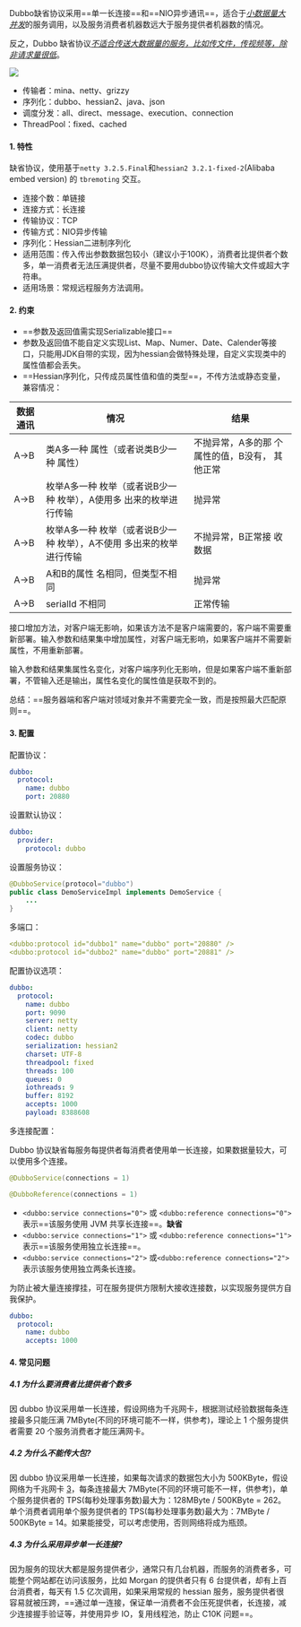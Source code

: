 Dubbo缺省协议采用==单一长连接==和==NIO异步通讯==，适合于<u>*小数据量大并发*</u>的服务调用，以及服务消费者机器数远大于服务提供者机器数的情况。

反之，Dubbo 缺省协议<u>*不适合传送大数据量的服务，比如传文件，传视频等，除非请求量很低*</u>。

<img src="https://dubbo.apache.org/imgs/user/dubbo-protocol.jpg" style="zoom:100%">

- 传输者：mina、netty、grizzy
- 序列化：dubbo、hessian2、java、json
- 调度分发：all、direct、message、execution、connection
- ThreadPool：fixed、cached

#### 1. 特性

缺省协议，使用基于`netty 3.2.5.Final`和`hessian2 3.2.1-fixed-2`(Alibaba embed version) 的 `tbremoting` 交互。

- 连接个数：单链接
- 连接方式：长连接
- 传输协议：TCP
- 传输方式：NIO异步传输
- 序列化：Hessian二进制序列化
- 适用范围：传入传出参数数据包较小（建议小于100K），消费者比提供者个数多，单一消费者无法压满提供者，尽量不要用dubbo协议传输大文件或超大字符串。
- 适用场景：常规远程服务方法调用。

#### 2. 约束

- ==参数及返回值需实现Serializable接口==
- 参数及返回值不能自定义实现List、Map、Numer、Date、Calender等接口，只能用JDK自带的实现，因为hessian会做特殊处理，自定义实现类中的属性值都会丢失。
- ==Hessian序列化，只传成员属性值和值的类型==，不传方法或静态变量，兼容情况：

| 数据通讯 | 情况                                                         | 结果                                           |
| -------- | ------------------------------------------------------------ | ---------------------------------------------- |
| A->B     | 类A多一种 属性（或者说类B少一种 属性）                       | 不抛异常，A多的那 个属性的值，B没有， 其他正常 |
| A->B     | 枚举A多一种 枚举（或者说B少一种 枚举），A使用多 出来的枚举进行传输 | 抛异常                                         |
| A->B     | 枚举A多一种 枚举（或者说B少一种 枚举），A不使用 多出来的枚举进行传输 | 不抛异常，B正常接 收数据                       |
| A->B     | A和B的属性 名相同，但类型不相同                              | 抛异常                                         |
| A->B     | serialId 不相同                                              | 正常传输                                       |

接口增加方法，对客户端无影响，如果该方法不是客户端需要的，客户端不需要重新部署。输入参数和结果集中增加属性，对客户端无影响，如果客户端并不需要新属性，不用重新部署。

输入参数和结果集属性名变化，对客户端序列化无影响，但是如果客户端不重新部署，不管输入还是输出，属性名变化的属性值是获取不到的。

总结：==服务器端和客户端对领域对象并不需要完全一致，而是按照最大匹配原则==。

#### 3. 配置

配置协议：

```yaml
dubbo:
  protocol:
    name: dubbo
    port: 20880
```

设置默认协议：

```yaml
dubbo:
  provider:
    protocol: dubbo
```

设置服务协议：

```java
@DubboService(protocol="dubbo")
public class DemoServiceImpl implements DemoService {
    ...
}
```

多端口：

```yaml
<dubbo:protocol id="dubbo1" name="dubbo" port="20880" />
<dubbo:protocol id="dubbo2" name="dubbo" port="20881" />
```

配置协议选项：

```yaml
dubbo:
  protocol:
    name: dubbo
    port: 9090
    server: netty
    client: netty
    codec: dubbo
    serialization: hessian2
    charset: UTF-8
    threadpool: fixed
    threads: 100
    queues: 0
    iothreads: 9
    buffer: 8192
    accepts: 1000
    payload: 8388608
```

多连接配置：

Dubbo 协议缺省每服务每提供者每消费者使用单一长连接，如果数据量较大，可以使用多个连接。

```java
@DubboService(connections = 1)

@DubboReference(connections = 1)
```

- `<dubbo:service connections="0">` 或 `<dubbo:reference connections="0">` 表示==该服务使用 JVM 共享长连接==。**缺省**
- `<dubbo:service connections="1">` 或 `<dubbo:reference connections="1">` 表示==该服务使用独立长连接==。
- `<dubbo:service connections="2">` 或`<dubbo:reference connections="2">` 表示该服务使用独立两条长连接。

为防止被大量连接撑挂，可在服务提供方限制大接收连接数，以实现服务提供方自我保护。

```yaml
dubbo:
  protocol:
    name: dubbo
    accepts: 1000
```

#### 4. 常见问题

##### 4.1 为什么要消费者比提供者个数多

因 dubbo 协议采用单一长连接，假设网络为千兆网卡，根据测试经验数据每条连接最多只能压满 7MByte(不同的环境可能不一样，供参考)，理论上 1 个服务提供者需要 20 个服务消费者才能压满网卡。

##### 4.2 为什么不能传大包?

因 dubbo 协议采用单一长连接，如果每次请求的数据包大小为 500KByte，假设网络为千兆网卡 [3](https://dubbo.apache.org/zh/docs/v2.7/user/references/protocol/dubbo/#fn:3)，每条连接最大 7MByte(不同的环境可能不一样，供参考)，单个服务提供者的 TPS(每秒处理事务数)最大为：128MByte / 500KByte = 262。单个消费者调用单个服务提供者的 TPS(每秒处理事务数)最大为：7MByte / 500KByte = 14。如果能接受，可以考虑使用，否则网络将成为瓶颈。

##### 4.3 为什么采用异步单一长连接?

因为服务的现状大都是服务提供者少，通常只有几台机器，而服务的消费者多，可能整个网站都在访问该服务，比如 Morgan 的提供者只有 6 台提供者，却有上百台消费者，每天有 1.5 亿次调用，如果采用常规的 hessian 服务，服务提供者很容易就被压跨，==通过单一连接，保证单一消费者不会压死提供者，长连接，减少连接握手验证等，并使用异步 IO，复用线程池，防止 C10K 问题==。

